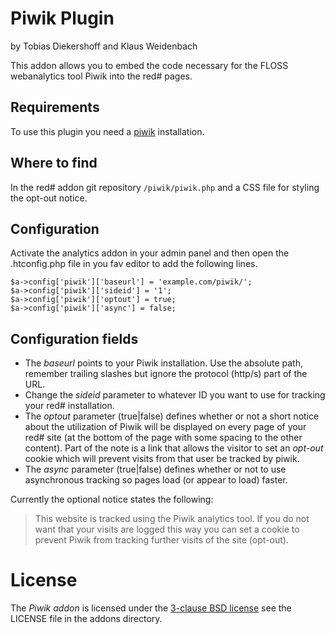 Piwik Plugin
============

by Tobias Diekershoff and Klaus Weidenbach

This addon allows you to embed the code necessary for the FLOSS webanalytics
tool Piwik into the red# pages.

Requirements
------------

To use this plugin you need a [piwik](http://piwik.org/) installation.

Where to find
-------------

In the red# addon git repository `/piwik/piwik.php` and a CSS file for
styling the opt-out notice.

Configuration
-------------

Activate the analytics addon in your admin panel and then open the
.htconfig.php file in you fav editor to add the following lines.

    $a->config['piwik']['baseurl'] = 'example.com/piwik/';
    $a->config['piwik']['sideid'] = '1';
    $a->config['piwik']['optout'] = true;
    $a->config['piwik']['async'] = false;

Configuration fields
---------------------

* The *baseurl* points to your Piwik installation. Use the absolute path,
remember trailing slashes but ignore the protocol (http/s) part of the URL.
* Change the *sideid* parameter to whatever ID you want to use for tracking your
red# installation.
* The *optout* parameter (true|false) defines whether or
not a short notice about the utilization of Piwik will be displayed on every
page of your red# site (at the bottom of the page with some spacing to the
other content). Part of the note is a link that allows the visitor to set an
_opt-out_ cookie which will prevent visits from that user be tracked by piwik.
* The *async* parameter (true|false) defines whether or not to use asynchronous
tracking so pages load (or appear to load) faster.

Currently the optional notice states the following:

>    This website is tracked using the Piwik analytics tool. If you do not want
>    that your visits are logged this way you can set a cookie to prevent Piwik
>    from tracking further visits of the site (opt-out).

License
=======

The _Piwik addon_ is licensed under the [3-clause BSD license][3] see the
LICENSE file in the addons directory.

[3]: http://opensource.org/licenses/BSD-3-Clause
